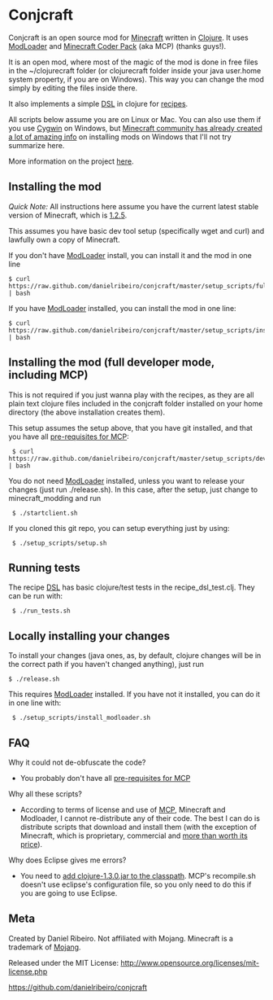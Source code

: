 Conjcraft
==============

Conjcraft is an open source mod for [Minecraft](http://www.minecraft.net/) written in [Clojure](http://clojure.org/). It uses [ModLoader](http://www.minecraftdl.com/modloader-risugami-downloads/) and [Minecraft Coder Pack](http://mcp.ocean-labs.de/index.php/Main_Page) (aka MCP) (thanks guys!).

It is an open mod, where most of the magic of the mod is done in free files in the ~/clojurecraft folder (or clojurecraft folder inside your java user.home system property, if you are on Windows). This way you can change the mod simply by editing the files inside there.

It also implements a simple [DSL](http://www.manning.com/ghosh/) in clojure for [recipes](https://github.com/danielribeiro/conjcraft/blob/master/recipes.clj#L36).

All scripts below assume you are on Linux or Mac. You can also use them if you use [Cygwin](http://www.cygwin.com/) on Windows, but [Minecraft community has already created a lot of amazing info](http://www.minecraftforum.net/topic/75440-v125-risugamis-mods-everything-updated/) on installing mods on Windows that I'll not try summarize here.

More information on the project [here](http://metaphysicaldeveloper.wordpress.com/2012/04/20/conjcraft-a-minecraft-mod-implemented-in-clojure/).

Installing the mod
----

*Quick Note:* All instructions here assume you have the current latest stable version of Minecraft, which is [1.2.5](http://www.minecraftwiki.net/wiki/Version_history#1.2.5).

This assumes you have basic dev tool setup (specifically wget and curl) and lawfully own a copy of Minecraft.

If you don't have [ModLoader](http://www.minecraftdl.com/modloader-risugami-downloads/) install, you can install it and the mod in one line

    $ curl https://raw.github.com/danielribeiro/conjcraft/master/setup_scripts/full_install.sh | bash

If you have [ModLoader](http://www.minecraftdl.com/modloader-risugami-downloads/) installed, you can install the mod in one line:

    $ curl https://raw.github.com/danielribeiro/conjcraft/master/setup_scripts/install.sh | bash


Installing the mod (full developer mode, including MCP)
----
This is not required if you just wanna play with the recipes, as they are all plain text clojure files included in the conjcraft folder installed on your home directory (the above installation creates them).

This setup assumes the setup above, that you have git installed, and that you have all [pre-requisites for MCP](http://mcp.ocean-labs.de/index.php/MCP_Readme):

     $ curl https://raw.github.com/danielribeiro/conjcraft/master/setup_scripts/dev_install.sh | bash

You do not need [ModLoader](http://www.minecraftdl.com/modloader-risugami-downloads/) installed, unless you want to release your changes (just run ./release.sh). In this case, after the setup, just change to minecraft_modding and run

     $ ./startclient.sh

If you cloned this git repo, you can setup everything just by using:

     $ ./setup_scripts/setup.sh


Running tests
----
The recipe [DSL](http://www.manning.com/ghosh/) has basic clojure/test tests in the recipe_dsl_test.clj. They can be run with:

     $ ./run_tests.sh

Locally installing your changes
---- 
To install your changes (java ones, as, by default, clojure changes will be in the correct path if you haven't changed anything), just run

    $ ./release.sh

This requires [ModLoader](http://www.minecraftdl.com/modloader-risugami-downloads/) installed. If you have not it installed, you can do it in one line with:

     $ ./setup_scripts/install_modloader.sh


FAQ
----

Why it could not de-obfuscate the code?

- You probably don't have all [pre-requisites for MCP](http://mcp.ocean-labs.de/index.php/MCP_Readme)

Why all these scripts?

- According to terms of license and use of [MCP](http://mcp.ocean-labs.de/index.php/MCP_Releases), Minecraft and Modloader, I cannot re-distribute any of their code. The best I can do is distribute scripts that download and install them (with the exception of Minecraft, which is proprietary, commercial and [more than worth its price](http://www.minecraft.net/store)).

Why does Eclipse gives me errors?

- You need to [add clojure-1.3.0.jar to the classpath](http://www.wikihow.com/Add-JARs-to-Project-Build-Paths-in-Eclipse-%28Java%29). MCP's recompile.sh doesn't use eclipse's configuration file, so you only need to do this if you are going to use Eclipse.


Meta
----

Created by Daniel Ribeiro. Not affiliated with Mojang. Minecraft is a trademark of [Mojang](http://mojang.com/).

Released under the MIT License: http://www.opensource.org/licenses/mit-license.php

https://github.com/danielribeiro/conjcraft
